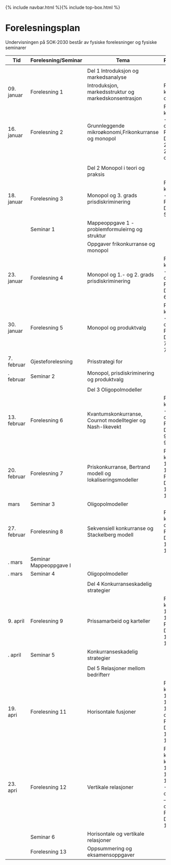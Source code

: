 {% include navbar.html %}{% include top-box.html %}
# Forelesningsplan  
Undervisningen på SOK-2030 består av fysiske forelesninger og fysiske seminarer






| Tid        | Forelesning/Seminar      | Tema                   | Pensum         |
|------------|--------------|------------------------|----------------|
|   |    |   |   |
|            |  |Del 1 Introduksjon og markedsanalyse|    |
|09. januar  |Forelesning 1 |Introduksjon, markedsstruktur og markedskonsentrasjon            |PRN kap.1 og 3.1            
|16. januar  |Forelesning 2 |Grunnleggende mikroøkonomi,Frikonkurranse og monopol |PRN kap. 2.1 - 2.2 og 4.1, Python Del 1 - 2.1.1, 2.1.2 og 2.2|
|   |    |   |
|            |              |Del 2 Monopol i teori og praksis|    |
|18. januar  |Forelesning 3 |Monopol og 3. grads prisdiskriminering            |PRN kap. 5.1 - 5.5, Python Del 2 - 5.3|  
|  |Seminar 1 |Mappeoppgave 1 - problemformuleirng og struktur ||
|            |          | Oppgaver frikonkurranse og monopol|
|23. januar |Forelesning 4|Monopol og 1.- og 2. grads prisdiskriminering|PRN kap. 6.1 - 6.3 og Python Del 2 - 6.1|    
|30. januar |Forelesning 5|Monopol og produktvalg|PRN kap. 7.1 - 7.5 og Python Del 2 - 7.3 og 7.5|   
|7. februar |Gjesteforelesning |Prisstrategi for  ||   
|. februar |Seminar 2|Monopol, prisdiskriminering og produktvalg||   
|  |   |   |
|            |              |Del 3 Oligopolmodeller|    |
|13. februar|Forelesning 6 |Kvantumskonkurranse, Cournot modelltegier og Nash-likevekt   |PRN kap. 9.1 - 9.5 og Python Del 3 - 9.4 og 9.5|
|20. februar  |Forelesning 7 |Priskonkurranse, Bertrand modell og lokaliseringsmodeller |PRN kap. 10.1 - 10.4 og Python Del 3 - 10.2 og 10.3|
| mars |Seminar 3|Oligopolmodeller||    
|27. februar |Forelesning 8|Sekvensiell konkurranse og Stackelberg modell |PRN kap. 11 og Python Del 2 - 11.1 og 11.2|   
|. mars |Seminar Mappeoppgave I| | |   
|. mars |Seminar 4|Oligopolmodeller|| 
|   |   |
|            |              |Del 4 Konkurranseskadelig strategier|    |
|9. april|Forelesning 9 |Prissamarbeid og karteller          |PRN kap. 14.1 - 14.2 og Python Del 4 - 14.1 - 14.2| 
|. april |Seminar 5|Konkurranseskadelig strategier||    
|   |   | 
|      |      |Del 5 Relasjoner mellom bedrifterr|    |
|19. apri|Forelesning 11 |Horisontale fusjoner          |PRN kap. 15.1 - 15.2 og 15.5.1 og Python Del 5 - 15.1 - 15.2|      
|23. apri |Forelesning 12 |Vertikale relasjoner |PRN kap. kap. 16.1 – 16.3.1, 17.1 -17.3 og 18.1 – 18.2 og Python Del 5 - 1
| |Seminar 6|Horisontale og vertikale relasjoner||    
||Forelesning 13|Oppsummering og eksamensoppgaver ||   

